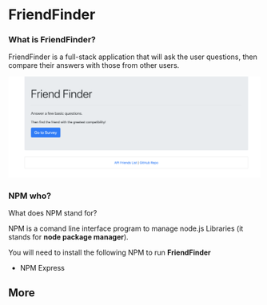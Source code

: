 # FriendFinder

### What is FriendFinder?
FriendFinder is a full-stack application that will ask the user questions, then compare their answers with those from other users. 

![Example of FriendFinder](https://github.com/Runexz/FriendFinder/blob/master/images/ffindex.png)

### NPM who?
What does NPM stand for?

NPM is a comand line interface program to manage node.js Libraries (it stands for **node package manager**).

You will need to install the following NPM to run **FriendFinder**
* NPM Express

## More 